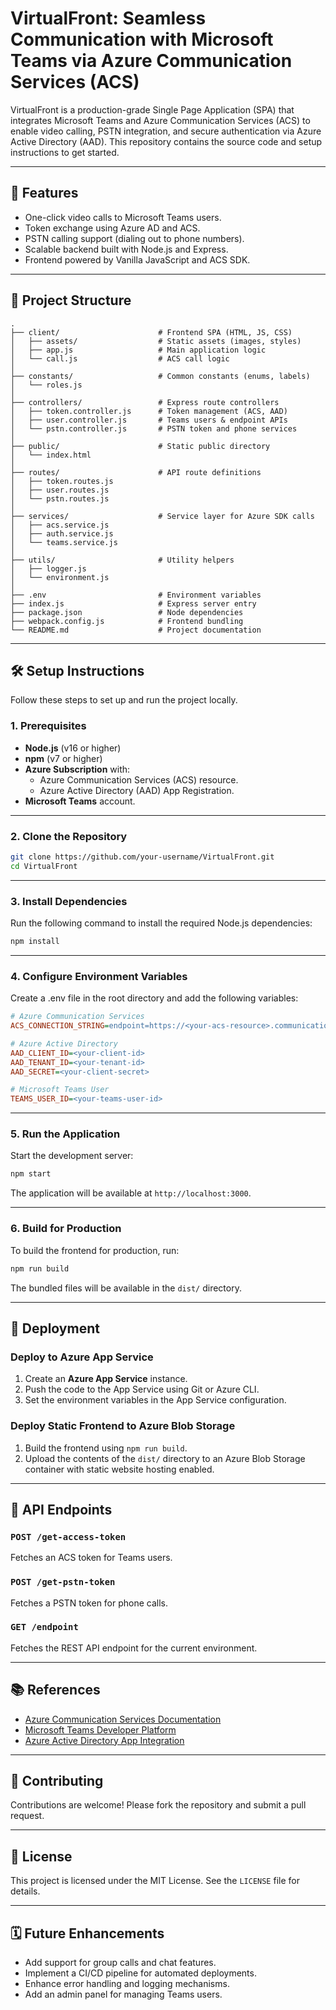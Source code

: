 # VirtualFront: Seamless Communication with Microsoft Teams via Azure Communication Services (ACS)

VirtualFront is a production-grade Single Page Application (SPA) that integrates Microsoft Teams and Azure Communication Services (ACS) to enable video calling, PSTN integration, and secure authentication via Azure Active Directory (AAD). This repository contains the source code and setup instructions to get started.

---

## 🚀 Features

- One-click video calls to Microsoft Teams users.
- Token exchange using Azure AD and ACS.
- PSTN calling support (dialing out to phone numbers).
- Scalable backend built with Node.js and Express.
- Frontend powered by Vanilla JavaScript and ACS SDK.

---

## 📂 Project Structure

```plaintext
.
├── client/                      # Frontend SPA (HTML, JS, CSS)
│   ├── assets/                  # Static assets (images, styles)
│   ├── app.js                   # Main application logic
│   └── call.js                  # ACS call logic
│
├── constants/                   # Common constants (enums, labels)
│   └── roles.js
│
├── controllers/                 # Express route controllers
│   ├── token.controller.js      # Token management (ACS, AAD)
│   ├── user.controller.js       # Teams users & endpoint APIs
│   └── pstn.controller.js       # PSTN token and phone services
│
├── public/                      # Static public directory
│   └── index.html
│
├── routes/                      # API route definitions
│   ├── token.routes.js
│   ├── user.routes.js
│   └── pstn.routes.js
│
├── services/                    # Service layer for Azure SDK calls
│   ├── acs.service.js
│   ├── auth.service.js
│   └── teams.service.js
│
├── utils/                       # Utility helpers
│   ├── logger.js
│   └── environment.js
│
├── .env                         # Environment variables
├── index.js                     # Express server entry
├── package.json                 # Node dependencies
├── webpack.config.js            # Frontend bundling
└── README.md                    # Project documentation
```

---

## 🛠️ Setup Instructions

Follow these steps to set up and run the project locally.

### 1. Prerequisites

- **Node.js** (v16 or higher)
- **npm** (v7 or higher)
- **Azure Subscription** with:
  - Azure Communication Services (ACS) resource.
  - Azure Active Directory (AAD) App Registration.
- **Microsoft Teams** account.

---

### 2. Clone the Repository

```bash
git clone https://github.com/your-username/VirtualFront.git
cd VirtualFront
```

---

### 3. Install Dependencies

Run the following command to install the required Node.js dependencies:

```bash
npm install
```

---

### 4. Configure Environment Variables

Create a .env file in the root directory and add the following variables:

```ini
# Azure Communication Services
ACS_CONNECTION_STRING=endpoint=https://<your-acs-resource>.communication.azure.com/;accesskey=<your-access-key>

# Azure Active Directory
AAD_CLIENT_ID=<your-client-id>
AAD_TENANT_ID=<your-tenant-id>
AAD_SECRET=<your-client-secret>

# Microsoft Teams User
TEAMS_USER_ID=<your-teams-user-id>
```

---

### 5. Run the Application

Start the development server:

```bash
npm start
```

The application will be available at `http://localhost:3000`.

---

### 6. Build for Production

To build the frontend for production, run:

```bash
npm run build
```

The bundled files will be available in the `dist/` directory.

---

## 🔧 Deployment

### Deploy to Azure App Service

1. Create an **Azure App Service** instance.
2. Push the code to the App Service using Git or Azure CLI.
3. Set the environment variables in the App Service configuration.

### Deploy Static Frontend to Azure Blob Storage

1. Build the frontend using `npm run build`.
2. Upload the contents of the `dist/` directory to an Azure Blob Storage container with static website hosting enabled.

---

## 🔖 API Endpoints

### `POST /get-access-token`
Fetches an ACS token for Teams users.

### `POST /get-pstn-token`
Fetches a PSTN token for phone calls.

### `GET /endpoint`
Fetches the REST API endpoint for the current environment.

---

## 📚 References

- [Azure Communication Services Documentation](https://learn.microsoft.com/en-us/azure/communication-services/)
- [Microsoft Teams Developer Platform](https://learn.microsoft.com/en-us/microsoftteams/platform/)
- [Azure Active Directory App Integration](https://learn.microsoft.com/en-us/azure/active-directory/develop/quickstart-register-app)

---

## 🤝 Contributing

Contributions are welcome! Please fork the repository and submit a pull request.

---

## 📜 License

This project is licensed under the MIT License. See the `LICENSE` file for details.

---

## 🗓️ Future Enhancements

- Add support for group calls and chat features.
- Implement a CI/CD pipeline for automated deployments.
- Enhance error handling and logging mechanisms.
- Add an admin panel for managing Teams users.
